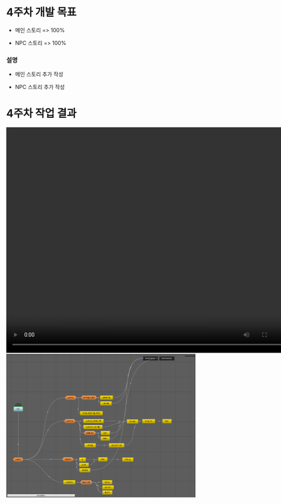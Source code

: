 # 4주차 개발 목표

* 메인 스토리 => 100%

* NPC 스토리 => 100%

### 설명

* 메인 스토리 추가 작성 

* NPC 스토리 추가 작성


# 4주차 작업 결과

<video controls width="760" height="600">
  <source src="Regina_4주차_작업결과.mp4" type="video/mp4">
  Sorry, your browser doesn't support embedded videos.
</video>

<img src ="./img/Flowchart_4w.png">
